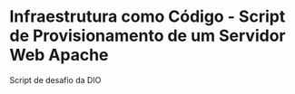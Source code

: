 # Infraestrutura como Código - Script de Provisionamento de um Servidor Web Apache
Script de desafio da DIO
